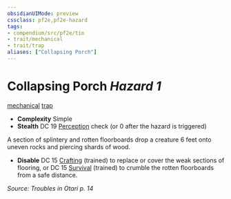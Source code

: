 ```yaml
---
obsidianUIMode: preview
cssclass: pf2e,pf2e-hazard
tags:
- compendium/src/pf2e/tio
- trait/mechanical
- trait/trap
aliases: ["Collapsing Porch"]
---
```

# Collapsing Porch *Hazard 1*  
[mechanical](/rules/traits/mechanical.md)  [trap](/rules/traits/trap.md)  

- **Complexity** Simple
- **Stealth** DC 19 [Perception](/compendium/skills.md#Perception) check (or 0 after the hazard is triggered)  

A section of splintery and rotten floorboards drop a creature 6 feet onto uneven rocks and piercing shards of wood.

- **Disable** DC 15 [Crafting](/compendium/skills.md#Crafting) (trained) to replace or cover the weak sections of flooring, or DC 15 [Survival](/compendium/skills.md#Survival) (trained) to crumble the rotten floorboards from a safe distance.  

*Source: Troubles in Otari p. 14*
